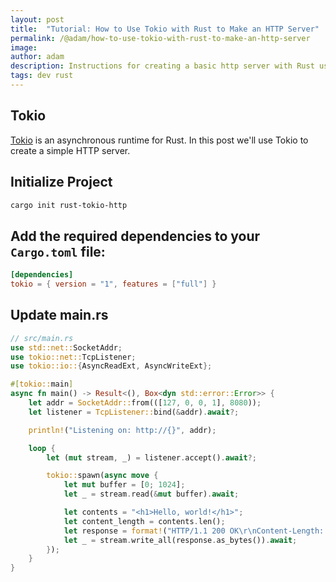 ```yaml
---
layout: post
title:  "Tutorial: How to Use Tokio with Rust to Make an HTTP Server"
permalink: /@adam/how-to-use-tokio-with-rust-to-make-an-http-server
image: 
author: adam
description: Instructions for creating a basic http server with Rust using the async tokio runtime
tags: dev rust
---
```


## Tokio

[Tokio](https://tokio.rs/) is an asynchronous runtime for Rust.  In this post we'll use Tokio to create a simple HTTP server.

## Initialize Project

```bash
cargo init rust-tokio-http
```

## Add the required dependencies to your `Cargo.toml` file:

```toml
[dependencies]
tokio = { version = "1", features = ["full"] }
```

## Update main.rs

```rust
// src/main.rs
use std::net::SocketAddr;
use tokio::net::TcpListener;
use tokio::io::{AsyncReadExt, AsyncWriteExt};

#[tokio::main]
async fn main() -> Result<(), Box<dyn std::error::Error>> {
    let addr = SocketAddr::from(([127, 0, 0, 1], 8080));
    let listener = TcpListener::bind(&addr).await?;

    println!("Listening on: http://{}", addr);

    loop {
        let (mut stream, _) = listener.accept().await?;

        tokio::spawn(async move {
            let mut buffer = [0; 1024];
            let _ = stream.read(&mut buffer).await;

            let contents = "<h1>Hello, world!</h1>";
            let content_length = contents.len();
            let response = format!("HTTP/1.1 200 OK\r\nContent-Length: {content_length}\r\n\r\n{contents}");
            let _ = stream.write_all(response.as_bytes()).await;
        });
    }
}
```